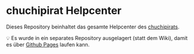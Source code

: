 # chuchipirat Helpcenter

Dieses Repository beinhaltet das gesamte Helpcenter des [chuchipirats](https://github.com/gcettuzz/chuchipirat).

💡 Es wurde in ein separates Repository ausgelagert (statt dem Wiki), damit es über [Github Pages](https://pages.github.com/) laufen kann.
